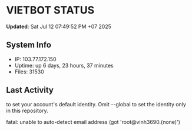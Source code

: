 # VIETBOT STATUS
**Updated**: Sat Jul 12 07:49:52 PM +07 2025

## System Info
- IP: 103.77.172.150
- Uptime: up 6 days, 23 hours, 37 minutes
- Files: 31530

## Last Activity

to set your account's default identity.
Omit --global to set the identity only in this repository.

fatal: unable to auto-detect email address (got 'root@vinh3690.(none)')
